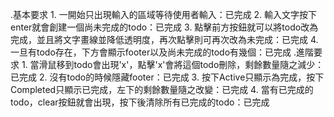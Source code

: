.基本要求
    1. 一開始只出現輸入的區域等待使用者輸入：已完成
    2. 輸入文字按下enter就會創建一個尚未完成的todo：已完成
    3. 點擊前方按鈕就可以將todo改為完成，並且將文字畫線並降低透明度，再次點擊則可再次改為未完成：已完成
    4. 一旦有todo存在，下方會顯示footer以及尚未完成的todo有幾個：已完成
.進階要求
    1. 當滑鼠移到todo會出現'x'，點擊'x'會將這個todo刪除，剩餘數量隨之減少：已完成
    2. 沒有todo的時候隱藏footer：已完成
    3. 按下Active只顯示為完成，按下Completed只顯示已完成，左下的剩餘數量隨之改變：已完成
    4. 當有已完成的todo，clear按鈕就會出現，按下後清除所有已完成的todo：已完成
    
